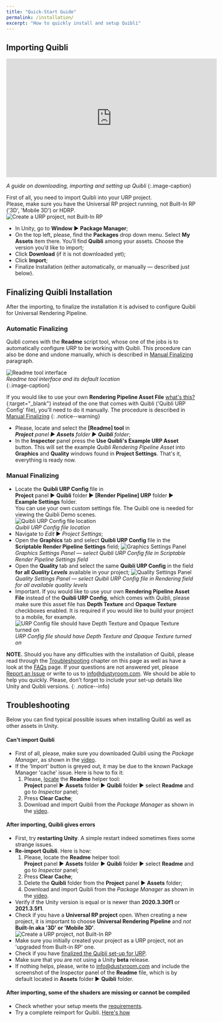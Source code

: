 ```yaml
---
title: "Quick-Start Guide"
permalink: /installation/
excerpt: "How to quickly install and setup Quibli"
---
```


## Importing Quibli


<iframe width="560" height="315" src="https://www.youtube.com/embed/r0uKa10urQE" title="YouTube video player" frameborder="0" allow="accelerometer; autoplay; clipboard-write; encrypted-media; gyroscope; picture-in-picture" allowfullscreen></iframe> 

*A guide on downloading, importing and setting up Quibli*
{:.image-caption}

First of all, you need to import Quibli into your URP project.  
Please, make sure you have the Universal RP project running, not Built-In RP ('3D', 'Mobile 3D') or HDRP.  
![Create a URP project, not Built-In RP](../assets/images/manual_images/create_new_unity_project_unity_hub_1.png)
 
  * In Unity, go to **Window** ▶︎ **Package Manager**; 
  * On the top left, please, find the **Packages** drop down menu. Select **My Assets** item there. You’ll find **Quibli** among your assets. Choose the version you’d like to import;  
  * Click **Download** (if it is not downloaded yet);  
  * Click **Import**;
  * Finalize Installation (either automatically, or manually — described just below).

## Finalizing Quibli Installation

After the importing, to finalize the installation it is advised to configure Quibli for Universal Rendering Pipeline. 

### Automatic Finalizing

Quibli comes with the **Readme** script tool, whose one of the jobs is to automatically configure URP to be working with Quibli. This procedure can also be done and undone manually, which is described in [Manual Finalizing](#manual-finalizing) paragraph.  

![Readme tool interface](../assets/images/manual_images/quibli_readme_interface.png)  
*Readme tool interface and its default location*  
{:.image-caption}


If you would like to use your own **Rendering Pipeline Asset File** [what's this?](https://docs.unity3d.com/Packages/com.unity.render-pipelines.universal@11.0/manual/universalrp-asset.html){:target="_blank"} instead of the one that comes with Quibli ('Quibli URP Config' file), you'll need to do it manually. The procedure is described in [Manual Finalizing](#manual-finalizing) 
{: .notice--warning}

  * Please, locate and select the **[Readme] tool** in  
_**Project** panel ▶︎ **Assets** folder ▶︎ **Quibli** folder_;  
  * In the **Inspector** panel press the **Use Quibli's Example URP Asset** button. This will set the example _Quibli Rendering Pipeline Asset_ into **Graphics** and **Quality** windows found in **Project Settings**. That's it, everything is ready now. 

### Manual Finalizing

  * Locate the **Quibli URP Config** file in  
**Project** panel ▶︎ **Quibli** folder ▶︎ **[Render Pipeline] URP** folder ▶︎ **Example Settings** folder.  
You can use your own custom settings file. The Quibli one is needed for viewing the Quibli Demo scenes.  
![Quibli URP Config file location](../assets/images/manual_images/quibli_urp_config_file_location.png)  
*Quibli URP Config file location*
  * Navigate to _Edit_ ▶︎ _Project Settings_;
  * Open the **Graphics** tab and select **Quibli URP Config** file in the **Scriptable Render Pipeline Settings** field;
![Graphics Settings Panel](../assets/images/manual_images/quibli_project_setings_graphics_settings_panel.jpg)  
*Graphics Settings Panel — select Quibli URP Config file in Scriptable Render Pipeline Settings field*
  * Open the **Quality** tab and select the same **Quibli URP Config** in the field **for all _Quality Levels_** available in your project;
![Quality Settings Panel](../assets/images/manual_images/quibli_project_setings_quality_settings_panel.jpg)  
*Quality Settings Panel — select Quibli URP Config file in Rendering field for all available quality levels*
  * Important. If you would like to use your own **Rendering Pipeline Asset File** instead of the **Quibli URP Config**, which comes with Quibli, please make sure this asset file has **Depth Texture** and **Opaque Texture** checkboxes enabled. It is required if you would like to build your project to a mobile, for example.
![URP Config file should have Depth Texture and Opaque Texture turned on](../assets/images/manual_images/urp_config_file_depth_texture_opaque_texture.png)  
*URP Config file should have Depth Texture and Opaque Texture turned on*

**NOTE.** Should you have any difficulties with the installation of Quibli, please read through the [Troubleshooting](#troubleshooting) chapter on this page as well as have a look at the [FAQs](../faqs) page. If your questions are not answered yet, please [Report an Issue](https://github.com/dustyroom-studio/quibli-doc/issues/new/choose) or write to us to info@dustyroom.com. We should be able to help you quickly. Please, don't forget to include your set-up details like Unity and Quibli versions.
{: .notice--info}

## Troubleshooting

Below you can find typical possible issues when installing Quibli as well as other assets in Unity.  

#### Can't import Quibli
- First of all, please, make sure you downloaded Quibli using the _Package Manager_, as shown in the [video](#importing-quibli).
- If the 'Import' button is greyed out, it may be due to the known Package Manager 'cache' issue. Here is how to fix it:  
  1. Please, [locate](#automatic-finalizing) the **Readme** helper tool:  
**Project** panel ▶︎ **Assets** folder ▶︎ **Quibli** folder ▶︎ select **Readme** and go to _Inspector_ panel;  
  1. Press **Clear Cache**;
  1. Download and import Quibli from the _Package Manager_ as shown in the [video](#importing-quibli).

#### After importing, Quibli gives errors
- First, try **restarting Unity**. A simple restart indeed sometimes fixes some strange issues.
- **Re-import Quibli**. Here is how:
  1. Please, locate the **Readme** helper tool:  
**Project** panel ▶︎ **Assets** folder ▶︎ **Quibli** folder ▶︎ select **Readme** and go to _Inspector_ panel;  
  1. Press **Clear Cache**;
  1. Delete the **Quibli** folder from the **Project** panel ▶︎ **Assets** folder;
  1. Download and import Quibli from the _Package Manager_ as shown in the [video](#importing-quibli).
- Verify if the Unity version is equal or is newer than **2020.3.30f1** or **2021.3.5f1**.
- Check if you have a **Universal RP project** open. When creating a new project, it is important to choose **Universal Rendering Pipeline** and _not_ **Built-In aka '3D' or 'Mobile 3D'**.  
![Create a URP project, not Built-In RP](../assets/images/manual_images/create_new_unity_project_unity_hub_1.png)
- Make sure you initially created your project as a URP project, not an 'upgraded from Built-in RP' one.
- Check if you have [finalized the Quibli set-up for URP](../installation/#finalizing-quibli-installation).
- Make sure that you are not using a Unity **beta** release.
- If nothing helps, please, write to info@dustyroom.com and include the screenshot of the Inspector panel of the **Readme** file, which is by default located in **Assets** folder ▶︎ **Quibli** folder.

#### After importing, some of the shaders are missing or cannot be compiled
- Check whether your setup meets the [requirements](../#requirements).
- Try a complete reimport for Quibli. [Here's how](#after-importing-quibli-gives-errors)
